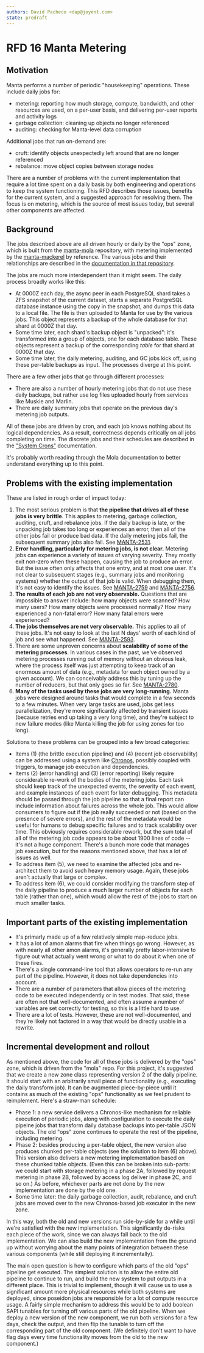 ```yaml
---
authors: David Pacheco <dap@joyent.com>
state: predraft
---
```


<!--
    This Source Code Form is subject to the terms of the Mozilla Public
    License, v. 2.0. If a copy of the MPL was not distributed with this
    file, You can obtain one at http://mozilla.org/MPL/2.0/.
-->

<!--
    Copyright 2015 Joyent, Inc.
-->

# RFD 16 Manta Metering

## Motivation

Manta performs a number of periodic "housekeeping" operations.  These include
daily jobs for:

* metering: reporting how much storage, compute, bandwidth, and other resources
  are used, on a per-user basis, and delivering per-user reports and activity
  logs
* garbage collection: cleaning up objects no longer referenced
* auditing: checking for Manta-level data corruption

Additional jobs that run on-demand are:

* cruft: identify objects unexpectedly left around that are no longer referenced
* rebalance: move object copies between storage nodes

There are a number of problems with the current implementation that require a
lot time spent on a daily basis by both engineering and operations to keep the
system functioning.  This RFD describes those issues, benefits for the current
system, and a suggested approach for resolving them.  The focus is on metering,
which is the source of most issues today, but several other components are
affected.


## Background

The jobs described above are all driven hourly or daily by the "ops" zone, which
is built from the [manta-mola](https://github.com/joyent/manta-mola) repository,
with metering implemented by the
[manta-mackerel](https://github.com/joyent/manta-mackerel) by reference.  The
various jobs and their relationships are described in the [documentation in that
repository](https://github.com/joyent/manta-mola/blob/6f3b46703d9c906ee76ae884755acd377c815b1f/docs/index.md).

The jobs are much more interdependent than it might seem.  The daily process
broadly works like this:

* At 0000Z each day, the async peer in each PostgreSQL shard takes a ZFS
  snapshot of the current dataset, starts a separate PostgreSQL database
  instance using the copy in the snapshot, and dumps this data to a local file.
  The file is then uploaded to Manta for use by the various jobs.  This object
  represents a backup of the whole database for that shard at 0000Z that day.
* Some time later, each shard's backup object is "unpacked": it's transformed
  into a group of objects, one for each database table.  These objects represent
  a backup of the corresponding _table_ for that shard at 0000Z that day.
* Some time later, the daily metering, auditing, and GC jobs kick off, using
  these per-table backups as input.  The processes diverge at this point.

There are a few other jobs that go through different processes:

* There are also a number of hourly metering jobs that do not use these daily
  backups, but rather use log files uploaded hourly from services like Muskie
  and Marlin.
* There are daily summary jobs that operate on the previous day's metering job
  outputs.

All of these jobs are driven by cron, and each job knows nothing about its
logical dependencies.  As a result, correctness depends critically on all jobs
completing on time.  The discrete jobs and their schedules are described in the
["System
Crons"](https://github.com/joyent/manta-mola/blob/6f3b46703d9c906ee76ae884755acd377c815b1f/docs/system-crons.md)
documentation.

It's probably worth reading through the Mola documentation to better understand
everything up to this point.


## Problems with the existing implementation

These are listed in rough order of impact today:

1. The most serious problem is that **the pipeline that drives all of these jobs
   is very brittle**.  This applies to metering, garbage collection, auditing,
   cruft, and rebalance jobs.  If the daily backup is late, or the unpacking job
   takes too long or experiences an error, then all of the other jobs fail or
   produce bad data.  If the daily metering jobs fail, the subsequent summary
   jobs also fail.  See
   [MANTA-2531](https://devhub.joyent.com/jira/browse/MANTA-2531).
2. **Error handling, particularly for metering jobs, is not clear.**  Metering
   jobs can experience a variety of issues of varying severity.  They mostly
   exit non-zero when these happen, causing the job to produce an error.  But
   the issue often only affects that one entry, and at most one user.  It's not
   clear to subsequent stages (e.g., summary jobs and monitoring systems)
   whether the output of that job is valid.  When debugging them, it's not easy
   to identify the issues.  See
   [MANTA-2759](https://devhub.joyent.com/jira/browse/MANTA-2759) and
   [MANTA-2756](https://devhub.joyent.com/jira/browse/MANTA-2756).
3. **The results of each job are not very observable.**  Questions that are
   impossible to answer include: how many objects were scanned?  How many users?
   How many objects were processed normally?  How many experienced a non-fatal
   error?  How many fatal errors were experienced?
4. **The jobs themselves are not very observable.**  This applies to all of
   these jobs.  It's not easy to look at the last N days' worth of each kind of
   job and see what happened.  See
   [MANTA-2593](https://devhub.joyent.com/jira/browse/MANTA-2593).
5. There are some unproven concerns about **scalability of some of the metering
   processes**.  In various cases in the past, we've observed metering processes
   running out of memory without an obvious leak, where the process itself was
   just attempting to keep track of an enormous amount of data (e.g., metadata
   for each object owned by a given account).  We can conceivably address this
   by tuning up the number of reducers, but that only goes so far.  See
   [MANTA-2780](https://devhub.joyent.com/jira/browse/MANTA-2780).
6. **Many of the tasks used by these jobs are very long-running.**  Manta jobs
   were designed around tasks that would complete in a few seconds to a few
   minutes.  When very large tasks are used, jobs get less parallelization,
   they're more significantly affected by transient issues (because retries end
   up taking a very long time), and they're subject to new failure modes (like
   Manta killing the job for using zones for too long).

Solutions to these problems can be grouped into a few broad categories:

* Items (1) (the brittle execution pipeline) and (4) (recent job observability)
  can be addressed using a system like
  [Chronos](https://github.com/joyent/chronos), possibly coupled with triggers,
  to manage job execution and dependencies.
* Items (2) (error handling) and (3) (error reporting) likely require
  considerable re-work of the bodies of the metering jobs.  Each task should
  keep track of the unexpected events, the severity of each event, and example
  instances of each event for later debugging.  This metadata should be passed
  through the job pipeline so that a final report can include information
  about failures across the whole job.  This would allow consumers to figure out
  if the job really succeeded or not (based on the presence of severe errors),
  and the rest of the metadata would be useful for humans to debug specific
  failures and to track scalability over time.  This obviously requires
  considerable rework, but the sum total of all of the metering job code appears
  to be about 1900 lines of code -- it's not a huge component.  There's a bunch
  more code that manages job execution, but for the reasons mentioned above,
  that has a lot of issues as well.
* To address item (5), we need to examine the affected jobs and re-architect
  them to avoid such heavy memory usage.  Again, these jobs aren't actually that
  large or complex.
* To address item (6), we could consider modifying the transform step
  of the daily pipeline to produce a much larger number of objects for each
  table (rather than one), which would allow the rest of the jobs to start on
  much smaller tasks.


## Important parts of the existing implementation

* It's primarly made up of a few relatively simple map-reduce jobs.
* It has a lot of amon alarms that fire when things go wrong.  However, as with
  nearly all other amon alarms, it's generally pretty labor-intensive to figure
  out what actually went wrong or what to do about it when one of these fires.
* There's a single command-line tool that allows operators to re-run any part of
  the pipeline.  However, it does not take dependencies into account.
* There are a number of parameters that allow pieces of the metering code to be
  executed independently or in test modes.  That said, these are often not that
  well-documented, and often assume a number of variables are set correctly for
  testing, so this is a little hard to use.
* There are a lot of tests.  However, these are not well-documented, and they're
  likely not factored in a way that would be directly usable in a rewrite.


## Incremental development and rollout

As mentioned above, the code for all of these jobs is delivered by the "ops"
zone, which is driven from the "mola" repo.  For this project, it's suggested
that we create a new zone class representing version 2 of the daily pipeline.
It should start with an arbitrarily small piece of functionality (e.g.,
executing the daily transform job).  It can be augmented piece-by-piece until it
contains as much of the existing "ops" functionality as we feel prudent to
reimplement.  Here's a straw-man schedule:

* Phase 1: a new service delivers a Chronos-like mechanism for reliable
  execution of periodic jobs, along with configuration to execute the daily
  pipeine jobs that transform daily database backups into per-table JSON
  objects.  The old "ops" zone continues to operate the rest of the pipeline,
  including metering.
* Phase 2: besides producing a per-table object, the new version also produces
  chunked per-table objects (see the solution to item (6) above).  This version
  also delivers a new metering implementation based on these chunked table
  objects.  (Even this can be broken into sub-parts: we could start with storage
  metering in a phase 2A, followed by request metering in phase 2B, followed by
  access log deliver in phase 2C, and so on.)  As before, whichever parts are
  not done by the new implementation are done by the old one.
* Some time later: the daily garbage collection, audit, rebalance, and cruft
  jobs are moved over to the new Chronos-based job executor in the new zone.

In this way, both the old and new versions run side-by-side for a while until
we're satisfied with the new implementation.  This significantly de-risks each
piece of the work, since we can always fall back to the old implementation.  We
can also build the new implementation from the ground up without worrying about
the many points of integration between these various components (while still
deploying it incrementally).

The main open question is how to configure which parts of the old "ops" pipeline
get executed.  The simplest solution is to allow the entire old pipeline to
continue to run, and build the new system to put outputs in a different place.
This is trivial to implement, though it will cause us to use a significant
amount more physical resources while both systems are deployed, since poseidon
jobs are responsible for a lot of compute resource usage.  A fairly simple
mechanism to address this would be to add boolean SAPI tunables for turning off
various parts of the old pipeline.  When we deploy a new version of the new
component, we run both versions for a few days, check the output, and then flip
the tunable to turn off the corresponding part of the old component.  (We
definitely don't want to have flag days every time functionality moves from the
old to the new component.)
